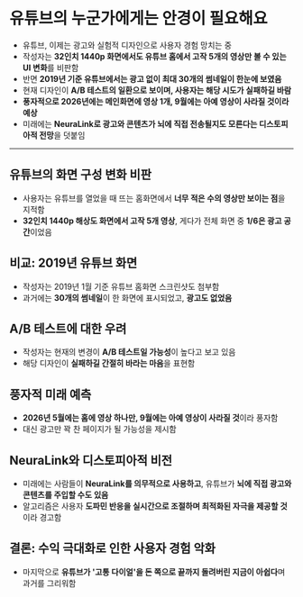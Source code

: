# 유튜브의 누군가에게는 안경이 필요해요


* 유튜브, 이제는 광고와 실험적 디자인으로 사용자 경험 망치는 중
* 작성자는 **32인치 1440p 화면에서도 유튜브 홈에서 고작 5개의 영상만 볼 수 있는 UI 변화**를 비판함
* 반면 **2019년 기준 유튜브에서는 광고 없이 최대 30개의 썸네일이 한눈에 보였음**
* 현재 디자인이 **A/B 테스트의 일환으로 보이며, 사용자는 해당 시도가 실패하길 바람**
* **풍자적으로 2026년에는 메인화면에 영상 1개, 9월에는 아예 영상이 사라질 것이라 예상**
* 미래에는 **NeuraLink로 광고와 콘텐츠가 뇌에 직접 전송될지도 모른다는 디스토피아적 전망**을 덧붙임

---

유튜브의 화면 구성 변화 비판
----------------

* 사용자는 유튜브를 열었을 때 뜨는 홈화면에서 **너무 적은 수의 영상만 보이는 점**을 지적함
* **32인치 1440p 해상도 화면에서 고작 5개 영상**, 게다가 전체 화면 중 **1/6은 광고 공간**이었음

비교: 2019년 유튜브 화면
----------------

* 작성자는 2019년 1월 기준 유튜브 홈화면 스크린샷도 첨부함
* 과거에는 **30개의 썸네일**이 한 화면에 표시되었고, **광고도 없었음**

A/B 테스트에 대한 우려
--------------

* 작성자는 현재의 변경이 **A/B 테스트일 가능성**이 높다고 보고 있음
* 해당 디자인이 **실패하길 간절히 바라는 마음**을 표현함

풍자적 미래 예측
---------

* **2026년 5월에는 홈에 영상 하나만, 9월에는 아예 영상이 사라질 것**이라 풍자함
* 대신 광고만 꽉 찬 페이지가 될 가능성을 제시함

NeuraLink와 디스토피아적 비전
--------------------

* 미래에는 사람들이 **NeuraLink를 의무적으로 사용하고**, 유튜브가 **뇌에 직접 광고와 콘텐츠를 주입할 수도 있음**
* 알고리즘은 사용자 **도파민 반응을 실시간으로 조절하며 최적화된 자극을 제공할 것**이라 경고함

결론: 수익 극대화로 인한 사용자 경험 악화
------------------------

* 마지막으로 **유튜브가 '고통 다이얼'을 돈 쪽으로 끝까지 돌려버린 지금이 아쉽다**며 과거를 그리워함
